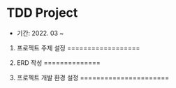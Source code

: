 # TDD Project
- 기간: 2022. 03 ~

1. 프로젝트 주제 설정
==================

2. ERD 작성
==============

3. 프로젝트 개발 환경 설정
======================
